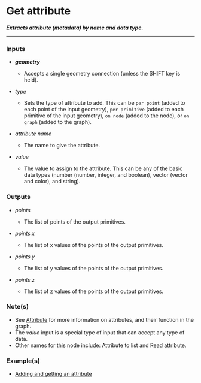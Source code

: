 # Get attribute

**_Extracts attribute (metadata) by name and data type._**

---


### Inputs

* **_geometry_**

  * Accepts a single geometry connection (unless the SHIFT key is held).

* _type_

  * Sets the type of attribute to add. This can be `per point` (added to each point of the input geometry), `per primitive` (added to each primitive of the input geometry), `on node` (added to the node), or `on graph` (added to the graph).

* _attribute name_

  * The name to give the attribute.

* _value_

  * The value to assign to the attribute. This can be any of the basic data types (number (number, integer, and boolean), vector (vector and color), and string).


### Outputs

* _points_

  * The list of points of the output primitives.

* _points.x_

  * The list of x values of the points of the output primitives.

* _points.y_

  * The list of y values of the points of the output primitives.

* _points.z_

  * The list of z values of the points of the output primitives.


### Note(s)



* See [Attribute](/concepts/GeneralConcepts/attribute.md) for more information on attributes, and their function in the graph.
* The _value_ input is a special type of input that can accept any type of data.
* Other names for this node include: Attribute to list and Read attribute.


### Example(s)



* <a href="https://creator.trimble.com/graph?assetURI=whp:dc99eca7-c20c-4256-8fc2-d505f2e00029&version=latest" target="_blank">Adding and getting an attribute</a>

